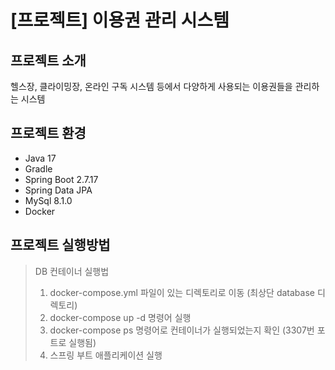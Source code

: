 # [프로젝트] 이용권 관리 시스템

## 프로젝트 소개

헬스장, 클라이밍장, 온라인 구독 시스템 등에서 다양하게 사용되는 이용권들을 관리하는 시스템

## 프로젝트 환경

- Java 17
- Gradle
- Spring Boot 2.7.17
- Spring Data JPA
- MySql 8.1.0
- Docker

## 프로젝트 실행방법

> DB 컨테이너 실행법
> 1. docker-compose.yml 파일이 있는 디렉토리로 이동 (최상단 database 디렉토리)
> 2. docker-compose up -d 명령어 실행
> 3. docker-compose ps 명령어로 컨테이너가 실행되었는지 확인 (3307번 포트로 실행됨)
> 4. 스프링 부트 애플리케이션 실행
